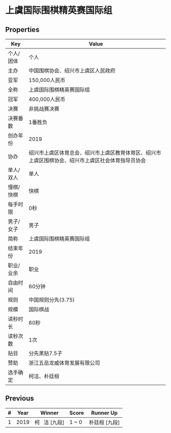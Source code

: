 # 上虞国际围棋精英赛国际组

## Properties

| Key | Value |
| --- | ----- |
| 个人/团体 | 个人 |
| 主办 | 中国围棋协会、绍兴市上虞区人民政府 |
| 亚军 | 150,000人民币 |
| 全称 | 上虞国际围棋精英赛国际组 |
| 冠军 | 400,000人民币 |
| 决赛 | 非挑战赛决赛 |
| 决赛番数 | 1番胜负 |
| 创办年份 | 2019 |
| 协办 | 绍兴市上虞区体育总会、绍兴市上虞区教育体育区、绍兴市上虞区围棋协会、绍兴市上虞区社会体育指导员协会 |
| 单人/双人 | 单人 |
| 慢棋/快棋 | 快棋 |
| 每手时限 | 0秒 |
| 男子/女子 | 男子 |
| 简称 | 上虞国际围棋精英赛国际组 |
| 结束年份 | 2019 |
| 职业/业余 | 职业 |
| 自由时间 | 60分钟 |
| 规则 | 中国规则分先(3.75) |
| 规模 | 国际棋战 |
| 读秒时长 | 60秒 |
| 读秒次数 | 1次 |
| 贴目 | 分先黑贴7.5子 |
| 赞助 | 浙江五岳龙威体育发展有限公司 |
| 选手确定 | 柯洁、朴廷桓 |

## Previous

| # | Year | Winner | Score | Runner Up |
| --- | --- | --- | --- | --- |
| 1 | 2019 | 柯   洁 [九段] | 1 ~ 0 | 朴廷桓 [九段] |

